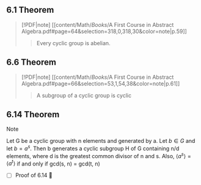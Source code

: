 
## 6.1 Theorem

> [!PDF|note] [[content/Math/_Books_/A First Course in Abstract Algebra.pdf#page=64&selection=318,0,318,30&color=note|p.59]]
> > Every cyclic group is abelian.

## 6.6 Theorem

> [!PDF|note] [[content/Math/_Books_/A First Course in Abstract Algebra.pdf#page=66&selection=53,1,54,38&color=note|p.61]]
> > A subgroup of a cyclic group is cyclic

## 6.14 Theorem

> [!NOTE]
> Let G be a cyclic group with n elements and generated by a. Let $b \in G$ and let $b =a^s$. Then b generates a cyclic subgroup H of G containing n/d elements, where d is the greatest common divisor of n and s. 
> Also, $\langle a^s \rangle = \langle a^t \rangle$ if and only if gcd(s, n) = gcd(t, n)

- [ ] Proof of 6.14 🔽 

